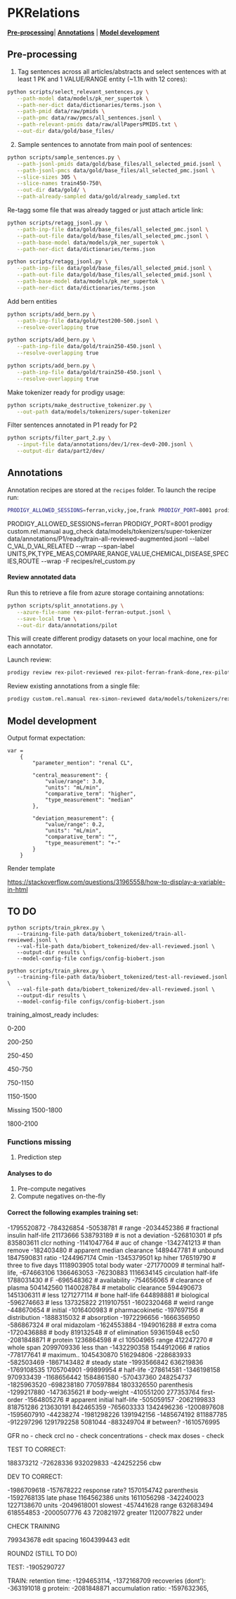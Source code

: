 # PKRelations
[**Pre-processing**](#pre-processing)| [**Annotations**](#annotations) | [**Model development**](#model-development)
## Pre-processing

1. Tag sentences across all articles/abstracts and select sentences with at least 1 PK and 1 VALUE/RANGE entity (~1.1h with 12 cores):

````bash
python scripts/select_relevant_sentences.py \
   --path-model data/models/pk_ner_supertok \
   --path-ner-dict data/dictionaries/terms.json \
   --path-pmid data/raw/pmids \
   --path-pmc data/raw/pmcs/all_sentences.jsonl \
   --path-relevant-pmids data/raw/allPapersPMIDS.txt \
   --out-dir data/gold/base_files/
````


2. Sample sentences to annotate from main pool of sentences:

````bash
python scripts/sample_sentences.py \
   --path-jsonl-pmids data/gold/base_files/all_selected_pmid.jsonl \
   --path-jsonl-pmcs data/gold/base_files/all_selected_pmc.jsonl \
   --slice-sizes 305 \
   --slice-names train450-750\
   --out-dir data/gold/ \
   --path-already-sampled data/gold/already_sampled.txt
````

Re-tagg some file that was already tagged or just attach article link:

````bash
python scripts/retagg_jsonl.py \
   --path-inp-file data/gold/base_files/all_selected_pmc.jsonl \
   --path-out-file data/gold/base_files/all_selected_pmc.jsonl \
   --path-base-model data/models/pk_ner_supertok \
   --path-ner-dict data/dictionaries/terms.json 
````

````bash
python scripts/retagg_jsonl.py \
   --path-inp-file data/gold/base_files/all_selected_pmid.jsonl \
   --path-out-file data/gold/base_files/all_selected_pmid.jsonl \
   --path-base-model data/models/pk_ner_supertok \
   --path-ner-dict data/dictionaries/terms.json 
````

Add bern entities

````bash
python scripts/add_bern.py \
   --path-inp-file data/gold/test200-500.jsonl \
   --resolve-overlapping true
````

````bash
python scripts/add_bern.py \
   --path-inp-file data/gold/train250-450.jsonl \
   --resolve-overlapping true
````

````bash
python scripts/add_bern.py \
   --path-inp-file data/gold/train250-450.jsonl \
   --resolve-overlapping true
````

Make tokenizer ready for prodigy usage: 

````bash
python scripts/make_destructive_tokenizer.py \
   --out-path data/models/tokenizers/super-tokenizer
````
 
Filter sentences annotated in P1 ready for P2

````bash
python scripts/filter_part_2.py \
   --input-file data/annotations/dev/1/rex-dev0-200.jsonl \
   --output-dir data/part2/dev/
````

## Annotations

Annotation recipes are stored at the `recipes` folder. To launch the recipe run: 

````bash
PRODIGY_ALLOWED_SESSIONS=ferran,vicky,joe,frank PRODIGY_PORT=8001 prodigy custom.rel.manual rex-pilot-50 data/models/tokenizers/super-tokenizer data/gold/train0-200.jsonl --label C_VAL,D_VAL,RELATED --wrap --span-label UNITS,PK,TYPE_MEAS,COMPARE,RANGE,VALUE  --wrap -F recipes/rel_custom.py
````

PRODIGY_ALLOWED_SESSIONS=ferran PRODIGY_PORT=8001 prodigy custom.rel.manual aug_check data/models/tokenizers/super-tokenizer data/annotations/P1/ready/train-all-reviewed-augmented.jsonl --label C_VAL,D_VAL,RELATED --wrap --span-label UNITS,PK,TYPE_MEAS,COMPARE,RANGE,VALUE,CHEMICAL,DISEASE,SPECIES,ROUTE  --wrap -F recipes/rel_custom.py


#### Review annotated data

Run this to retrieve a file from azure storage containing annotations:

````bash
python scripts/split_annotations.py \
   --azure-file-name rex-pilot-ferran-output.jsonl \
   --save-local true \
   --out-dir data/annotations/pilot
````

This will create different prodigy datasets on your local machine, one for each annotator.

Launch review:

````bash
prodigy review rex-pilot-reviewed rex-pilot-ferran-frank-done,rex-pilot-ferran-ferran-done,rex-pilot-ferran-simon-done --view-id relations
````


Review existing annotations from a single file: 

````bash
prodigy custom.rel.manual rex-simon-reviewed data/models/tokenizers/rex-tokenizer data/rex-pilot-ferran-simon-done.jsonl --label C_VAL,D_VAL,RELATED --wrap --span-label UNITS,PK,TYPE_MEAS,COMPARE,RANGE,VALUE  --wrap -F recipes/rel_custom.py
````



## Model development

Output format expectation:
````
var = 
    {
        "parameter_mention": "renal CL",

        "central_measurement": {
            "value/range": 3.0,
            "units": "mL/min",
            "comparative_term": "higher",
            "type_measurement": "median"
        },

        "deviation_measurement": {
            "value/range": 0.2,
            "units": "mL/min",
            "comparative_term": "",
            "type_measurement": "+-"
        }
    }
````

Render template

https://stackoverflow.com/questions/31965558/how-to-display-a-variable-in-html

## TO DO

```` shell
python scripts/train_pkrex.py \
   --training-file-path data/biobert_tokenized/train-all-reviewed.jsonl \
   --val-file-path data/biobert_tokenized/dev-all-reviewed.jsonl \
   --output-dir results \
   --model-config-file configs/config-biobert.json
````

```` shell
python scripts/train_pkrex.py \
   --training-file-path data/biobert_tokenized/test-all-reviewed.jsonl \
   --val-file-path data/biobert_tokenized/dev-all-reviewed.jsonl \
   --output-dir results \
   --model-config-file configs/config-biobert.json
````

training_almost_ready includes:

0-200

200-250

250-450

450-750

750-1150

1150-1500

Missing 1500-1800

1800-2100



### Functions missing

1) Prediction step

#### Analyses to do

1) Pre-compute negatives
2) Compute negatives on-the-fly

#### Correct the following examples training set:

-1795520872
-784326854
-50538781 # range
-2034452386 # fractional insulin half-life
21173666
538793189 # is not a deviation
-526810301 # pfs
835803611 clcr nothing
-1141047764 # auc of change
-1342741213 # than remove
-182403480 # apparent median clearance
1489447781 # unbound
1847590831 ratio
-1244967174 Cmin
-1345379501 kp hiher
176519790 # three to five days
1118903905 total body water
-271770009 # terminal half-life,
-674663106
1366463053
-76230883
1116634145 circulation half-life
1788031430 # F
-696548362 # availability
-754656065 # clearance of plasma
504142560
1140028784 # metabolic clearance
594490673
1451306311 # less
1271277114 # bone half-life
644898881 # biological
-596274663 # less
137325822
2119107551
-1602320468 # weird range
-448670654 # initial
-1016400983 # pharmacokinetic
-197697156 # distribution
-1888315032 # absorption
-1972296656
-1666356950
-586867324 # oral midazolam
-1624553884
-1949016288 # extra coma
-1720436888 # body
819132548 # of elimination
593615948 ec50
-2081848871 # protein
1236864598 # cl
10504965 range
412247270 # whole span
2099709336 less than
-1432290358
1544912066 # ratios
-778177641 # maximum..
1045430870 
516294806
-228683933
-582503469
-1867143482 # steady state
-1993566842
636219836
-1769108535
1705704901
-99899954 # half-life
-278614581
-1346198158
970933439
-1168656442
1584861580
-570437360
248254737
-1825963520
-698238180
770597884
1803326550 parenthesis
-1299217880
-1473635621 # body-weight
-410551200
277353764 first-order
-1564805276 # apparent initial half-life
-505059157
-2062199833
818751286
213630191
842465359
-765603333
1342496236
-1200897608
-1595607910
-44238274
-1981298226
1391942156
-1485674192
811887785
-912297296
1291792258
5081044
-883249704 # between?
-1610576995


GFR no - check
crcl no - check
concentrations - check
max doses - check



TEST TO CORRECT:

188373212
-72628336
932029833
-424252256 cbw

DEV TO CORRECT:

-1986709618
-157678222 response rate?
1570154742 parenthesis
-1592768135 late phase
1164562386 units
1611056298
-342240023
1227138670 units
-2049618001 slowest
-457441628 range
632683494
618554853
-2000507776 43
720821972 greater
1120077822 under

CHECK TRAINING


799343678 edit spacing
1604399443 edit




ROUND2 (STILL TO DO)

TEST: -1905290727

TRAIN:
retention time: -1294653114, -1372168709
recoveries (dont'): -363191018
g protein: -2081848871
accumulation ratio: -1597632365, 